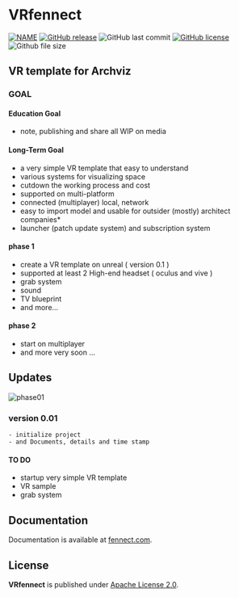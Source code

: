# VRfennect
[![NAME](https://img.shields.io/badge/VR4Arch-UE4-orange.svg)](https://github.com/bestspang/VR4Arch)
[![GitHub release](https://img.shields.io/github/release/bestspang/VR4Arch.svg)](https://github.com/bestspang/VR4Arch/releases)
![GitHub last commit](https://img.shields.io/github/last-commit/bestspang/VR4Arch.svg)
[![GitHub license](https://img.shields.io/github/license/bestspang/VR4Arch.svg)](https://github.com/bestspang/VR4Arch/blob/master/LICENSE)
![Github file size](https://img.shields.io/github/size/asdasdsad/bestspang/VR4Arch.svg)

## VR template for Archviz

### GOAL 
#### Education Goal
- note, publishing and share all WIP on media
#### Long-Term Goal
- a very simple VR template that easy to understand
- various systems for visualizing space
- cutdown the working process and cost
- supported on multi-platform
- connected (multiplayer) local, network
- easy to import model and usable for outsider (mostly) architect companies*
- launcher (patch update system) and subscription system
#### phase 1
- create a VR template on unreal ( version 0.1 )
- supported at least 2 High-end headset ( oculus and vive )
- grab system
- sound
- TV blueprint
- and more...
#### phase 2
- start on multiplayer
- and more very soon ...
## Updates
![phase01](https://img.shields.io/badge/phase01-1%25-blue.svg)
### version 0.01
```
- initialize project
- and Documents, details and time stamp
```
#### TO DO
- startup very simple VR template 
- VR sample
- grab system

## Documentation

Documentation is available at [fennect.com](https://fennect.com/).

## License

**VRfennect** is published under [Apache License 2.0](https://github.com/bestspang/VR4Arch/blob/master/LICENSE).
